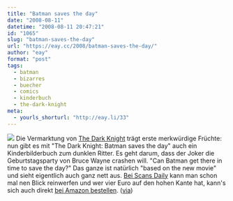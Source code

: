 ```yaml
---
title: "Batman saves the day"
date: "2008-08-11"
datetime: "2008-08-11 20:47:21"
id: "1065"
slug: "batman-saves-the-day"
url: "https://eay.cc/2008/batman-saves-the-day/"
author: "eay"
format: "post"
tags:
  - batman
  - bizarres
  - buecher
  - comics
  - kinderbuch
  - the-dark-knight
meta:
  - yourls_shorturl: "http://eay.li/33"
---
```


![](/uploads/2008/batmansavestheday.jpg) Die Vermarktung von [The Dark Knight](//eay.cc/tag/the-dark-knight/) trägt erste merkwürdige Früchte: nun gibt es mit "The Dark Knight: Batman saves the day" auch ein Kinderbilderbuch zum dunklen Ritter. Es geht darum, dass der Joker die Geburtstagsparty von Bruce Wayne crashen will. "Can Batman get there in time to save the day?" Das ganze ist natürlich "based on the new movie" und sieht eigentlich auch ganz nett aus. [Bei Scans Daily](http://community.livejournal.com/scans_daily/5999293.html) kann man schon mal nen Blick reinwerfen und wer vier Euro auf den hohen Kante hat, kann's sich auch direkt [bei Amazon bestellen](http://www.amazon.de/exec/obidos/ASIN/0061561878/eayznet-21). ([via](http://blog.newsarama.com/2008/08/11/gothams-most-dangerous-adorable-villain/))
